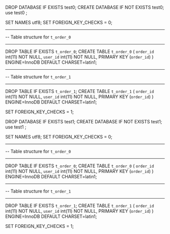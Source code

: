 DROP DATABASE IF EXISTS test0;
CREATE DATABASE IF NOT EXISTS test0;
use test0 ;

SET NAMES utf8;
SET FOREIGN_KEY_CHECKS = 0;

-- ----------------------------
--  Table structure for `t_order_0`
-- ----------------------------
DROP TABLE IF EXISTS `t_order_0`;
CREATE TABLE `t_order_0` (
  `order_id` int(11) NOT NULL,
  `user_id` int(11) NOT NULL,
  PRIMARY KEY (`order_id`)
) ENGINE=InnoDB DEFAULT CHARSET=latin1;

-- ----------------------------
--  Table structure for `t_order_1`
-- ----------------------------
DROP TABLE IF EXISTS `t_order_1`;
CREATE TABLE `t_order_1` (
  `order_id` int(11) NOT NULL,
  `user_id` int(11) NOT NULL,
  PRIMARY KEY (`order_id`)
) ENGINE=InnoDB DEFAULT CHARSET=latin1;

SET FOREIGN_KEY_CHECKS = 1;



DROP DATABASE IF EXISTS test1;
CREATE DATABASE IF NOT EXISTS test1;
use test1 ;

SET NAMES utf8;
SET FOREIGN_KEY_CHECKS = 0;

-- ----------------------------
--  Table structure for `t_order_0`
-- ----------------------------
DROP TABLE IF EXISTS `t_order_0`;
CREATE TABLE `t_order_0` (
  `order_id` int(11) NOT NULL,
  `user_id` int(11) NOT NULL,
  PRIMARY KEY (`order_id`)
) ENGINE=InnoDB DEFAULT CHARSET=latin1;

-- ----------------------------
--  Table structure for `t_order_1`
-- ----------------------------
DROP TABLE IF EXISTS `t_order_1`;
CREATE TABLE `t_order_1` (
  `order_id` int(11) NOT NULL,
  `user_id` int(11) NOT NULL,
  PRIMARY KEY (`order_id`)
) ENGINE=InnoDB DEFAULT CHARSET=latin1;

SET FOREIGN_KEY_CHECKS = 1;
